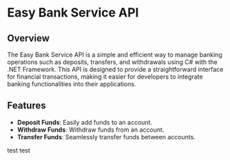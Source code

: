# Easy Bank Service API

## Overview

The Easy Bank Service API is a simple and efficient way to manage banking operations such as deposits, transfers, and withdrawals using C# with the .NET Framework. This API is designed to provide a straightforward interface for financial transactions, making it easier for developers to integrate banking functionalities into their applications.

## Features

- **Deposit Funds**: Easily add funds to an account.
- **Withdraw Funds**: Withdraw funds from an account.
- **Transfer Funds**: Seamlessly transfer funds between accounts.

test test
